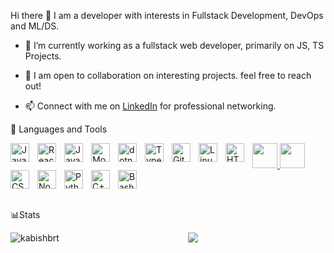 
<link rel="stylesheet" type='text/css' href="https://cdn.jsdelivr.net/gh/devicons/devicon@latest/devicon.min.css" />
          
Hi there 👋
I am a developer with interests in Fullstack Development, DevOps and ML/DS.

- 🔭 I’m currently working as a fullstack web developer, primarily on JS, TS Projects.

- 👯 I am open to collaboration on interesting projects. feel free to reach out!

- 📫 Connect with me on [LinkedIn](https://www.linkedin.com/in/kabish-bhattarai-9ab669190/) for professional networking.

🧰 Languages and Tools

<a href="https://github.com/search?q=language%3Ajavascript+user%3AKabishbrt&type=repositories">
    <img align="left" alt="JavaScript" width="30px" style="padding-right:10px;" src="https://cdn.jsdelivr.net/gh/devicons/devicon/icons/javascript/javascript-plain.svg" />
</a>
<a href="https://github.com/search?q=language%3Areact+user%3AKabishbrt&type=repositories">
<img align="left" alt="React" width="30px" style="padding-right:10px;" src="https://cdn.jsdelivr.net/gh/devicons/devicon/icons/react/react-original.svg" />
</a>
<a href="https://github.com/search?q=language%3Ajava+user%3AKabishbrt&type=repositories">
<img align="left" alt="Java" width="30px" style="padding-right:10px;" src="https://cdn.jsdelivr.net/gh/devicons/devicon/icons/java/java-original.svg"/>
</a>
<a href="https://github.com/search?q=language%3ARust+user%3AKabishbrt&type=repositories">
<img src="https://cdn.jsdelivr.net/gh/devicons/devicon@latest/icons/rust/rust-original.svg" height="40" width="40"/>
</a>
<a href="https://github.com/search?q=language%3AMongoDB+user%3AKabishbrt&type=repositories">
<img align="left" alt="Mongo" width="30px" style="padding-right:10px;" src="https://cdn.jsdelivr.net/gh/devicons/devicon/icons/mongodb/mongodb-plain.svg" />
</a>
<a href="https://github.com/search?q=language%dotnet+user%3AKabishbrt&type=repositories">
<img align="left" alt="dotnet" width="30px" style="padding-right:10px;" src="https://cdn.jsdelivr.net/gh/devicons/devicon/icons/csharp/csharp-plain.svg" />
</a>
<a href="https://github.com/search?q=language%MySql+user%3AKabishbrt&type=repositories">
<img src="https://cdn.jsdelivr.net/gh/devicons/devicon@latest/icons/mysql/mysql-original.svg" height="40" width="40"/>
</a>
<a href="https://github.com/search?q=language%3ATypeScript+user%3AKabishbrt&type=repositories">
<img align="left" alt="TypeScript" width="30px" style="padding-right:10px;" src="https://cdn.jsdelivr.net/gh/devicons/devicon/icons/typescript/typescript-plain.svg" />
</a>

<img align="left" alt="Git" width="30px" style="padding-right:10px;" src="https://cdn.jsdelivr.net/gh/devicons/devicon/icons/git/git-original.svg" />
<img align="left" alt="Linux" width="30px" style="padding-right:10px;" src="https://cdn.jsdelivr.net/gh/devicons/devicon/icons/linux/linux-original.svg" />
<a href="https://github.com/search?q=language%3AHTML+user%3AKabishbrt&type=repositories">
<img align="left" alt="HTML" width="30px" style="padding-right:10px;" src="https://cdn.jsdelivr.net/gh/devicons/devicon/icons/html5/html5-plain.svg" />
</a>
<a href="https://github.com/search?q=language%3Acss+user%3AKabishbrt&type=repositories">
<img align="left" alt="CSS" width="30px" style="padding-right:10px;" src="https://cdn.jsdelivr.net/gh/devicons/devicon/icons/css3/css3-plain.svg" />
</a>
<a href="https://github.com/search?q=language%3ANode+user%3AKabishbrt&type=repositories">
<img align="left" alt="NodeJS" width="30px" style="padding-right:10px;" src="https://cdn.jsdelivr.net/gh/devicons/devicon/icons/nodejs/nodejs-original.svg" />
</a>

<a href="https://github.com/search?q=language%3Apython+user%3AKabishbrt&type=repositories">
<img align="left" alt="Python" width="30px" style="padding-right:10px;" src="https://cdn.jsdelivr.net/gh/devicons/devicon/icons/python/python-plain.svg" />
</a>
<a href="https://github.com/search?q=language%3AC+++user%3AKabishbrt&type=repositories">
<img align="left" alt="C++" width="30px" style="padding-right:10px;" src="https://cdn.jsdelivr.net/gh/devicons/devicon/icons/cplusplus/cplusplus-line.svg" />
</a>
<img align="left" alt="Bash" width="30px" style="padding-right:10px;" src="https://cdn.jsdelivr.net/gh/devicons/devicon/icons/bash/bash-original.svg" />
      </p>
<br />
<br/>

 📊Stats


<p align="center">
<a href="https://github.com/kabishbrt">
    <img src="https://github-stats-alpha.vercel.app/api?username=kabishbrt&cc=22272e&tc=37BCF6&ic=fff&bc=0000">
<img align="left" src="https://github-readme-stats.vercel.app/api/top-langs?username=kabishbrt&show_icons=true&locale=en&layout=compact" alt="kabishbrt" />
</a>
</p>

